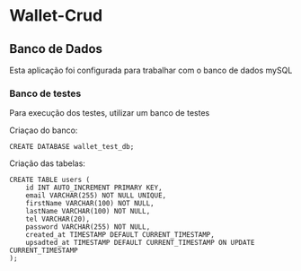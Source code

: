 # Wallet-Crud

## Banco de Dados

Esta aplicação foi configurada para trabalhar com o banco de dados mySQL

### Banco de testes

Para execução dos testes, utilizar um banco de testes

Criaçao do banco:
```
CREATE DATABASE wallet_test_db;
```
Criação das tabelas:

```
CREATE TABLE users (
    id INT AUTO_INCREMENT PRIMARY KEY,
    email VARCHAR(255) NOT NULL UNIQUE,
    firstName VARCHAR(100) NOT NULL,
    lastName VARCHAR(100) NOT NULL,
    tel VARCHAR(20),
    password VARCHAR(255) NOT NULL,
    created_at TIMESTAMP DEFAULT CURRENT_TIMESTAMP,
    upsadted_at TIMESTAMP DEFAULT CURRENT_TIMESTAMP ON UPDATE CURRENT_TIMESTAMP
);
```
